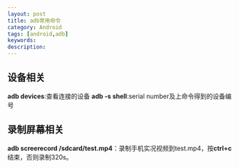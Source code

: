 ```yaml
---
layout: post
title: adb常用命令
category: Android
tags: [android,adb]
keywords:
description:
---
```


## 设备相关
**adb devices**:查看连接的设备
**adb -s <serial number> shell**:serial number及上命令得到的设备编号

## 录制屏幕相关
**adb screerecord /sdcard/test.mp4**：录制手机实况视频到test.mp4，按**ctrl+c**结束，否则录制320s。

